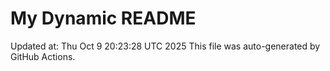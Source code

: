 # My Dynamic README
Updated at: Thu Oct  9 20:23:28 UTC 2025
This file was auto-generated by GitHub Actions.
